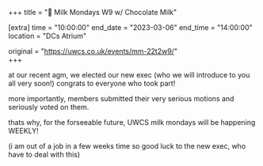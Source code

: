 +++
title = "🥛 Milk Mondays W9 w/ Chocolate Milk"

[extra]
time = "10:00:00"
end_date = "2023-03-06"
end_time = "14:00:00"
location = "DCs Atrium"

original = "https://uwcs.co.uk/events/mm-22t2w9/"    
+++

at our recent agm, we elected our new exec (who we will introduce to you all very soon!) congrats to everyone who took part!

more importantly, members submitted their very serious motions and seriously voted on them.

thats why, for the forseeable future, UWCS milk mondays will be happening WEEKLY!

(i am out of a job in a few weeks time so good luck to the new exec, who have to deal with this)
